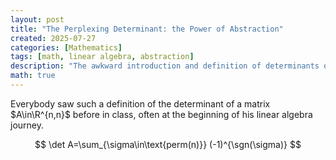```yaml
---
layout: post
title: "The Perplexing Determinant: the Power of Abstraction"
created: 2025-07-27
categories: [Mathematics]
tags: [math, linear algebra, abstraction]
description: "The awkward introduction and definition of determinants often puzzle beginners, including me. However, as the level of abstraction rises, the motivation behind the definition becomes clearer."
math: true
---
```


Everybody saw such a definition of the determinant of a matrix $A\in\R^{n,n}$ before in class, often at the beginning of his linear algebra journey.

$$
\det A=\sum_{\sigma\in\text{perm(n)}} (-1)^{\sgn(\sigma)}
$$
